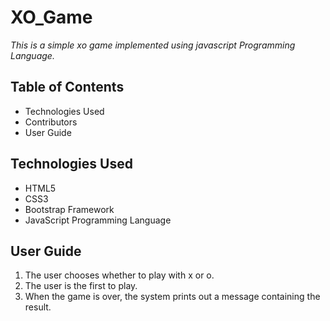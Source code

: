# XO_Game
*This is a simple xo game implemented using javascript Programming Language.*

## Table of Contents
- Technologies Used
- Contributors
- User Guide

## Technologies Used
- HTML5
- CSS3
- Bootstrap Framework
- JavaScript Programming Language

## User Guide
1. The user chooses whether to play with x or o.
2. The user is the first to play.
3. When the game is over, the system prints out a message containing the result.
